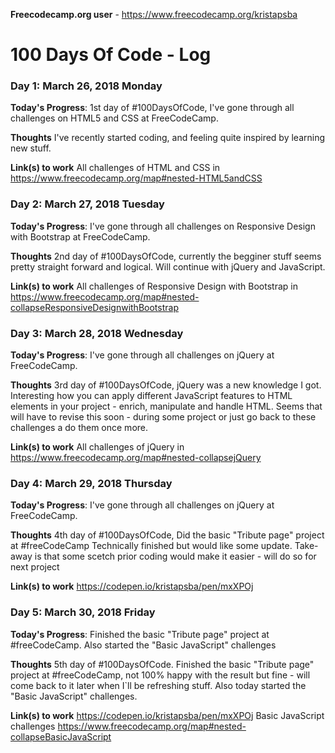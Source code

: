 **Freecodecamp.org user** - https://www.freecodecamp.org/kristapsba

# 100 Days Of Code - Log

### Day 1: March 26, 2018 Monday

**Today's Progress**: 1st day of #100DaysOfCode, I've gone through all challenges on HTML5 and CSS at FreeCodeCamp.

**Thoughts** I've recently started coding, and feeling quite inspired by learning new stuff.

**Link(s) to work**
All challenges of HTML and CSS in https://www.freecodecamp.org/map#nested-HTML5andCSS

### Day 2: March 27, 2018 Tuesday

**Today's Progress**: I've gone through all challenges on Responsive Design with Bootstrap at FreeCodeCamp.

**Thoughts** 2nd day of #100DaysOfCode, currently the begginer stuff seems pretty straight forward and logical. Will continue with jQuery and JavaScript.

**Link(s) to work**
All challenges of Responsive Design with Bootstrap in https://www.freecodecamp.org/map#nested-collapseResponsiveDesignwithBootstrap

### Day 3: March 28, 2018 Wednesday

**Today's Progress**: I've gone through all challenges on jQuery at FreeCodeCamp.

**Thoughts** 3rd day of #100DaysOfCode, jQuery was a new knowledge I got. Interesting how you can apply different JavaScript features to HTML elements in your project - enrich, manipulate and handle HTML. Seems that will have to revise this soon - during some project or just go back to these challenges a do them once more.

**Link(s) to work**
All challenges of jQuery in https://www.freecodecamp.org/map#nested-collapsejQuery

### Day 4: March 29, 2018 Thursday

**Today's Progress**: I've gone through all challenges on jQuery at FreeCodeCamp.

**Thoughts** 4th day of #100DaysOfCode, Did the basic "Tribute page" project at #freeCodeCamp Technically finished but would like some update. Take-away is that some scetch prior coding would make it easier - will do so for next project

**Link(s) to work**
https://codepen.io/kristapsba/pen/mxXPOj

### Day 5: March 30, 2018 Friday

**Today's Progress**: Finished the basic "Tribute page" project at #freeCodeCamp. Also started the "Basic JavaScript" challenges

**Thoughts** 5th day of #100DaysOfCode. Finished the basic "Tribute page" project at #freeCodeCamp, not 100% happy with the result but fine - will come back to it later when I`ll be refreshing stuff. Also today started the "Basic JavaScript" challenges.

**Link(s) to work**
https://codepen.io/kristapsba/pen/mxXPOj
Basic JavaScript challenges https://www.freecodecamp.org/map#nested-collapseBasicJavaScript
